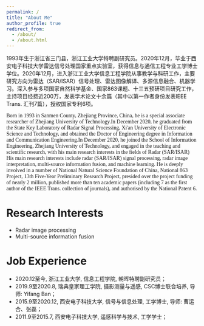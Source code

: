 ```yaml
---
permalink: /
title: "About Me"
author_profile: true
redirect_from: 
  - /about/
  - /about.html
---
```


1993年生于浙江省三门县，浙江工业大学特聘副研究员。2020年12月，毕业于西安电子科技大学雷达信号处理国家重点实验室，获得信息与通信工程专业工学博士学位。2020年12月，进入浙江工业大学信息工程学院从事教学与科研工作，主要研究方向为雷达（SAR/ISAR）信号处理、雷达图像解译、多源信息融合、机器学习。深入参与多项国家自然科学基金、国家863课题、十三五预研项目研究工作，主持项目经费近200万，发表学术论文十余篇（其中以第一作者身份发表IEEE Trans. 汇刊7篇），授权国家专利6项。

<font face='Times New Roman'>Born in 1993 in Sanmen County, Zhejiang Province, China, he is a special associate researcher of Zhejiang University of Technology.In December 2020, he graduated from the State Key Laboratory of Radar Signal Processing, Xi'an University of Electronic Science and Technology, and obtained the Doctor of Engineering degree in Information and Communication Engineering.In December 2020, he joined the School of Information Engineering, Zhejiang University of Technology, and engaged in the teaching and scientific research, with his main research interests in the fields of Radar (SAR/ISAR) His main research interests include radar (SAR/ISAR) signal processing, radar image interpretation, multi-source information fusion, and machine learning. He is deeply involved in a number of National Natural Science Foundation of China, National 863 Project, 13th Five-Year Preliminary Research Project, presided over the project funding of nearly 2 million, published more than ten academic papers (including 7 as the first author of the IEEE Trans. collection of journals), and authorised by the National Patent 6.</font>


Research Interests
======
* Radar image processing
* Multi-source information fusion


Job Experience
======
* 2020.12至今,  浙江工业大学, 信息工程学院, 朝晖特聘副研究员；
* 2019.9至2020.8, 瑞典皇家理工学院, 摄影测量与遥感, CSC博士联合培养, 导师: Yifang Ban；
* 2015.9至2020.12, 西安电子科技大学, 信号与信息处理, 工学博士, 导师: 曹运合、张磊；
* 2011.9至2015.7, 西安电子科技大学, 遥感科学与技术, 工学学士；
